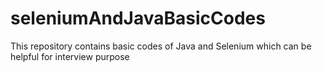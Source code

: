 # seleniumAndJavaBasicCodes
This repository contains basic codes of Java and Selenium which can be helpful for interview purpose
